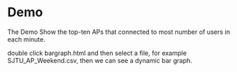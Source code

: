 # Demo
The Demo Show the top-ten APs that connected to most number of users in each minute.

double click bargraph.html and then select a file, for example
SJTU_AP_Weekend.csv, then we can see a dynamic bar graph.